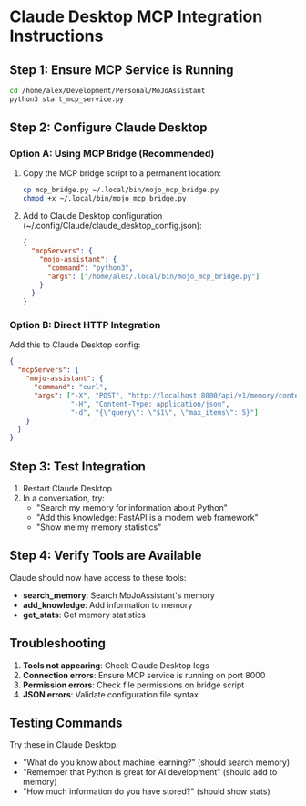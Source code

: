 
# Claude Desktop MCP Integration Instructions

## Step 1: Ensure MCP Service is Running
```bash
cd /home/alex/Development/Personal/MoJoAssistant
python3 start_mcp_service.py
```

## Step 2: Configure Claude Desktop

### Option A: Using MCP Bridge (Recommended)
1. Copy the MCP bridge script to a permanent location:
   ```bash
   cp mcp_bridge.py ~/.local/bin/mojo_mcp_bridge.py
   chmod +x ~/.local/bin/mojo_mcp_bridge.py
   ```

2. Add to Claude Desktop configuration (~/.config/Claude/claude_desktop_config.json):
   ```json
   {
     "mcpServers": {
       "mojo-assistant": {
         "command": "python3",
         "args": ["/home/alex/.local/bin/mojo_mcp_bridge.py"]
       }
     }
   }
   ```

### Option B: Direct HTTP Integration
Add this to Claude Desktop config:
```json
{
  "mcpServers": {
    "mojo-assistant": {
      "command": "curl",
      "args": ["-X", "POST", "http://localhost:8000/api/v1/memory/context", 
               "-H", "Content-Type: application/json",
               "-d", "{\"query\": \"$1\", \"max_items\": 5}"]
    }
  }
}
```

## Step 3: Test Integration

1. Restart Claude Desktop
2. In a conversation, try:
   - "Search my memory for information about Python"
   - "Add this knowledge: FastAPI is a modern web framework"
   - "Show me my memory statistics"

## Step 4: Verify Tools are Available

Claude should now have access to these tools:
- **search_memory**: Search MoJoAssistant's memory
- **add_knowledge**: Add information to memory
- **get_stats**: Get memory statistics

## Troubleshooting

1. **Tools not appearing**: Check Claude Desktop logs
2. **Connection errors**: Ensure MCP service is running on port 8000
3. **Permission errors**: Check file permissions on bridge script
4. **JSON errors**: Validate configuration file syntax

## Testing Commands

Try these in Claude Desktop:
- "What do you know about machine learning?" (should search memory)
- "Remember that Python is great for AI development" (should add to memory)
- "How much information do you have stored?" (should show stats)
